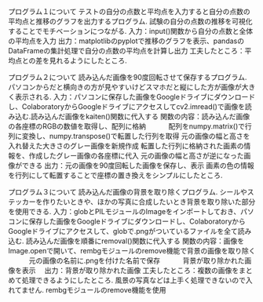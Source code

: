 プログラム１について
テストの自分の点数と平均点を入力すると自分の点数の平均点と推移のグラフを出力するプログラム.
試験の自分の点数の推移を可視化することでモチベーションにつながる.
入力：input()関数から自分の点数と全体の平均点を入力
出力：matplotlibのpyplotで推移のグラフを表示、pandasのDataFrameの集計処理で自分の点数の平均点を計算し出力
工夫したところ：平均点との差を見れるようにしたところ.


プログラム２について
読み込んだ画像を90度回転させて保存するプログラム.
パソコンからだと横向きの方が見やすいけどスマホだと縦にした方が画像が大きく表示される.
入力：パソコンに保存した画像をGoogleドライブにダウンロードし、ColaboratoryからGoogleドライブにアクセスしてcv2.imread()で画像を読み込む.読み込んだ画像をkaiten()関数に代入する
関数の内容：読み込んだ画像の各座標のRGBの数値を取得し、配列に格納
　　　配列をnumpy.matrix()で行列に変換し、numpy.transpose()で転置した行列を取得
      元の画像の幅と高さを入れ替えた大きさのグレー画像を新規作成
      転置した行列に格納された画素の情報を、作成したグレー画像の各座標に代入
      元の画像の幅と高さが逆になった画像ができる
出力：元の画像を90度回転した画像を保存し、表示
画素の色の情報を行列にして転置することで座標の置き換えをシンプルにしたところ.


プログラム３について
読み込んだ画像の背景を取り除くプログラム.
シールやステッカーを作りたいときや、ほかの写真に合成したいとき背景を取り除いた部分を使用できる.
入力：globとPILモジュールのImageをインポートしておき、パソコンに保存した画像をGoogleドライブにダウンロードし、ColaboratoryからGoogleドライブにアクセスして、globで.pngがついているファイルを全て読み込む.
読み込んだ画像を順番にremoval()関数に代入する
関数の内容：画像をImage.openで開いて、rembgモジュールのremove機能で背景の画像を取り除く
　　　元の画像の名前に.pngを付けた名前で保存
　　　背景が取り除かれた画像を表示　
出力：背景が取り除かれた画像
工夫したところ：複数の画像をまとめて処理できるようにしたところ.
風景の写真などは上手く処理できないので入れてません.
rembgモジュールのremove機能を使用
